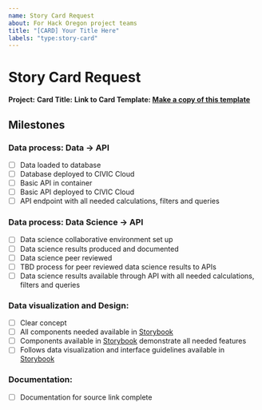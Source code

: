 ```yaml
---
name: Story Card Request
about: For Hack Oregon project teams
title: "[CARD] Your Title Here"
labels: "type:story-card"
---
```


# Story Card Request

**Project:**
**Card Title:**
**Link to Card Template: [Make a copy of this template](https://docs.google.com/document/d/1aNBU5m5vc7coXbHzItJB9sUMAGufMVYEJZqXUkY40Gc/edit#)**

## Milestones

<!-- Remove if using data science results -->

### Data process: Data -> API

- [ ] Data loaded to database
- [ ] Database deployed to CIVIC Cloud
- [ ] Basic API in container
- [ ] Basic API deployed to CIVIC Cloud
- [ ] API endpoint with all needed calculations, filters and queries

<!-- Remove if not using data science results -->

### Data process: Data Science -> API

- [ ] Data science collaborative environment set up
- [ ] Data science results produced and documented
- [ ] Data science peer reviewed
- [ ] TBD process for peer reviewed data science results to APIs
- [ ] Data science results available through API with all needed calculations, filters and queries

### Data visualization and Design:

- [ ] Clear concept
- [ ] All components needed available in [Storybook](https://hackoregon.github.io/civic/)
- [ ] Components available in [Storybook](https://hackoregon.github.io/civic/) demonstrate all needed features
- [ ] Follows data visualization and interface guidelines available in [Storybook](https://hackoregon.github.io/civic/)

### Documentation:

- [ ] Documentation for source link complete
